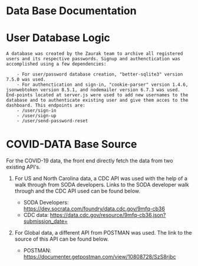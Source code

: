 # Data Base Documentation

# User Database Logic

```
A database was created by the Zaurak team to archive all registered users and its respective passwords. Signup and authenctication was accomplished using a few dependencies:

    - For user/password database creation, "better-sqlite3" version 7.5.0 was used.
    - For authenctication and sign-in, "cookie-parser" version 1.4.6, jsonwebtoken version 8.5.1, and nodemailer version 6.7.3 was used.
End-points located at server.js were used to add new usernames to the database and to authenticate existing user and give them acces to the dashboard. This endpoints are:
    - /user/sign-in
    - /user/sign-up
    - /user/send-password-reset
```


# COVID-DATA Base Source

For the COVID-19 data, the front end directly fetch the data from two existing API's. 

1. For US and North Carolina data, a CDC API was used with the help of a walk through from SODA developers. Links to the SODA developer walk through and the CDC API used can be found below.
    - SODA Developers: https://dev.socrata.com/foundry/data.cdc.gov/9mfq-cb36
    - CDC data: https://data.cdc.gov/resource/9mfq-cb36.json?submission_date=

2. For Global data, a different API from POSTMAN was used. The link to the source of this API can be found below.
    - POSTMAN: https://documenter.getpostman.com/view/10808728/SzS8rjbc

